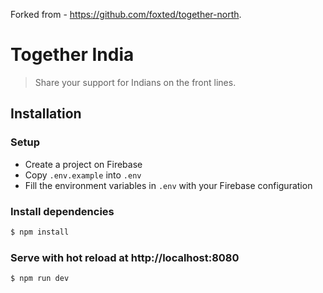 Forked from - https://github.com/foxted/together-north.

# Together India

> Share your support for Indians on the front lines.

## Installation

### Setup

- Create a project on Firebase
- Copy `.env.example` into `.env`
- Fill the environment variables in `.env` with your Firebase configuration 

### Install dependencies
``` bash
$ npm install
```

### Serve with hot reload at http://localhost:8080

```bash
$ npm run dev
```
